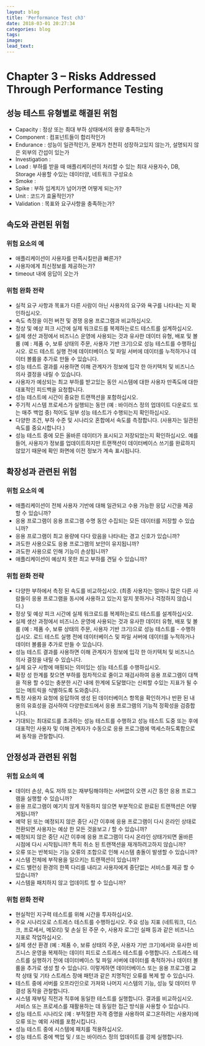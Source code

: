 ```yaml
---
layout: blog
title: 'Performance Test ch3'
date: 2018-03-01 20:27:34
categories: blog
tags: 
image: 
lead_text: 
---
```


# Chapter 3 – Risks Addressed Through Performance Testing

## 성능 테스트 유형별로 해결된 위험
- Capacity : 정상 또는 최대 부하 상태에서의 용량 충족하는가
- Component : 컴포넌트들이 합리적인가 
- Endurance : 성능이 일관적인가, 문제가 천천히 성장하고있지 않는가, 설명되지 않은 외부의 간섭이 있는가
- Investigation : 
- Load : 부하를 받을 때 애플리케이션이 처리할 수 있는 최대 사용자수, DB, Storage 사용할 수있는 데이터양, 네트워크 구성요소
- Smoke : 
- Spike : 부하 임계치가 넘어가면 어떻게 되는가?
- Unit : 코드가 효율적인가?
- Validation : 목표와 요구사항을 충족하는가? 


## 속도와 관련된 위험
### 위험 요소의 예 
- 애플리케이션이 사용자를 만족시킬만큼 빠른가?
- 사용자에게 최신정보를 제공하는가?
- timeout 내에 응답이 오는가

### 위험 완화 전략
- 실적 요구 사항과 목표가 다른 사람이 아닌 사용자의 요구와 욕구를 나타내는 지 확인하십시오.
- 속도 측정을 이전 버전 및 경쟁 응용 프로그램과 비교하십시오.
- 정상 및 예상 피크 시간에 실제 워크로드를 복제하는로드 테스트를 설계하십시오.
- 실제 생산 과정에서 비즈니스 운영에 사용되는 것과 유사한 데이터 유형, 배포 및 볼륨 (예 : 제품 수, 보류 상태의 주문, 사용자 기반 크기)으로 성능 테스트를 수행하십시오. 로드 테스트 실행 전에 데이터베이스 및 파일 서버에 데이터를 누적하거나 데이터 볼륨을 추가로 만들 수 있습니다.
- 성능 테스트 결과를 사용하면 이해 관계자가 정보에 입각 한 아키텍처 및 비즈니스 의사 결정을 내릴 수 있습니다.
- 사용자가 예상되는 최고 부하를 받고있는 동안 시스템에 대한 사용자 만족도에 대한 대표적인 피드백을 요청합니다.
- 성능 테스트에 시간이 중요한 트랜잭션을 포함하십시오.
- 주기적 시스템 프로세스가 실행되는 동안 (예 : 바이러스 정의 업데이트 다운로드 또는 매주 백업 중) 적어도 일부 성능 테스트가 수행되는지 확인하십시오.
- 다양한 조건, 부하 수준 및 시나리오 혼합에서 속도를 측정합니다. (사용자는 일관된 속도를 중요시합니다.)
- 성능 테스트 중에 모든 올바른 데이터가 표시되고 저장되었는지 확인하십시오. 예를 들어, 사용자가 정보를 업데이트하지만 트랜잭션이 데이터베이스 쓰기를 완료하지 않았기 때문에 확인 화면에 이전 정보가 계속 표시됩니다.

## 확장성과 관련된 위험
### 위험 요소의 예
- 애플리케이션이 전체 사용자 기반에 대해 일관되고 수용 가능한 응답 시간을 제공 할 수 있습니까?
- 응용 프로그램이 응용 프로그램 수명 동안 수집되는 모든 데이터를 저장할 수 있습니까?
- 응용 프로그램이 최고 용량에 다다 랐음을 나타내는 경고 신호가 있습니까?
- 과도한 사용으로도 응용 프로그램의 보안이 유지됩니까?
- 과도한 사용으로 인해 기능이 손상됩니까?
- 애플리케이션이 예상치 못한 최고 부하를 견딜 수 있습니까?
### 위험 완화 전략
- 다양한 부하에서 측정 된 속도를 비교하십시오. (최종 사용자는 얼마나 많은 다른 사람들이 응용 프로그램을 동시에 사용하고 있는지 알지 못하거나 걱정하지 않습니다.)
- 정상 및 예상 피크 시간에 실제 워크로드를 복제하는로드 테스트를 설계하십시오.
- 실제 생산 과정에서 비즈니스 운영에 사용되는 것과 유사한 데이터 유형, 배포 및 볼륨 (예 : 제품 수, 보류 상태의 주문, 사용자 기반 크기)으로 성능 테스트를 - 수행하십시오. 로드 테스트 실행 전에 데이터베이스 및 파일 서버에 데이터를 누적하거나 데이터 볼륨을 추가로 만들 수 있습니다.
- 성능 테스트 결과를 사용하면 이해 관계자가 정보에 입각 한 아키텍처 및 비즈니스 의사 결정을 내릴 수 있습니다.
- 실제 요구 사항에 매핑되는 의미있는 성능 테스트를 수행하십시오.
- 확장 성 한계를 찾으면 부하를 점차적으로 줄이고 재검사하여 응용 프로그램이 대책을 적용 할 수있는 충분한 시간 내에 한계에 도달했다는 신뢰할 수있는 지표가 될 수있는 메트릭을 식별하도록 도와줍니다.
- 특정 사용자 요청에 응답하여 생성 된 데이터베이스 항목을 확인하거나 반환 된 내용의 유효성을 검사하여 다양한로드에서 응용 프로그램의 기능적 정확성을 검증합니다.
- 기대되는 최대로드를 초과하는 성능 테스트를 수행하고 성능 테스트 도중 또는 후에 대표적인 사용자 및 이해 관계자가 수동으로 응용 프로그램에 액세스하도록함으로써 동작을 관찰합니다.

## 안정성과 관련된 위험
### 위험 요소의 예
- 데이터 손상, 속도 저하 또는 재부팅해야하는 서버없이 오랜 시간 동안 응용 프로그램을 실행할 수 있습니까?
- 응용 프로그램이 예기치 않게 작동하지 않으면 부분적으로 완료된 트랜잭션은 어떻게됩니까?
- 예약 된 또는 예정되지 않은 중단 시간 이후에 응용 프로그램이 다시 온라인 상태로 전환되면 사용자는 예상 한 모든 것을보고 / 할 수 있습니까?
- 예정되지 않은 중단 시간 이후에 응용 프로그램이 다시 온라인 상태가되면 올바른 시점에 다시 시작됩니까? 특히 취소 된 트랜잭션을 재개하려고하지 않습니까?
- 오류 또는 반복되는 기능 오류의 조합으로 인해 시스템 충돌이 발생할 수 있습니까?
- 시스템 전체에 부작용을 일으키는 트랜잭션이 있습니까?
- 로드 밸런싱 환경의 한쪽 다리를 내리고 사용자에게 중단없는 서비스를 제공 할 수 있습니까?
- 시스템을 패치하지 않고 업데이트 할 수 있습니까?
### 위험 완화 전략
- 현실적인 지구력 테스트를 위해 시간을 투자하십시오.
- 주요 시나리오로 스트레스 테스트를 수행하십시오. 주요 성능 지표 (네트워크, 디스크, 프로세서, 메모리) 및 손실 된 주문 수, 사용자 로그인 실패 등과 같은 비즈니스 지표로 작업하십시오.
- 실제 생산 환경 (예 : 제품 수, 보류 상태의 주문, 사용자 기반 크기)에서와 유사한 비즈니스 운영을 복제하는 데이터 피드로 스트레스 테스트를 수행합니다. 스트레스 테스트를 실행하기 전에 데이터베이스 및 파일 서버에 데이터를 축적하거나 데이터 볼륨을 추가로 생성 할 수 있습니다. 이렇게하면 데이터베이스 또는 응용 프로그램 교착 상태 및 기타 스트레스 장애 패턴과 같은 치명적인 오류를 복제 할 수 있습니다.
- 테스트 중에 서버를 오프라인으로 가져와 나머지 시스템의 기능, 성능 및 데이터 무결성 동작을 관찰합니다.
- 시스템 재부팅 직전과 직후에 동일한 테스트를 실행합니다. 결과를 비교하십시오. 서비스 또는 프로세스를 재활용하는 데 동일한 접근 방식을 사용할 수 있습니다.
- 성능 테스트 시나리오 (예 : 부적절한 자격 증명을 사용하여 로그온하려는 사용자)에 오류 또는 예외 사례를 포함시킵니다.
- 성능 테스트 중에 시스템에 패치를 적용하십시오.
- 성능 테스트 중에 백업 및 / 또는 바이러스 정의 업데이트를 강제 실행합니다.

